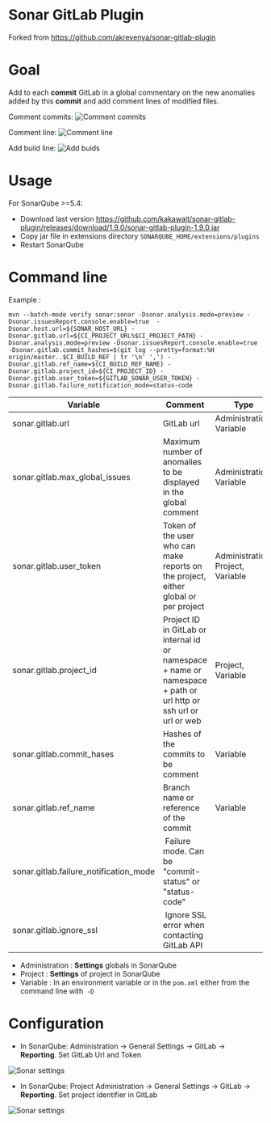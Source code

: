 Sonar GitLab Plugin
===================

Forked from https://github.com/akrevenya/sonar-gitlab-plugin

# Goal

Add to each **commit** GitLab in a global commentary on the new anomalies added by this **commit** and add comment lines of modified files.

Comment commits:
![Comment commits](doc/comment_commits.jpg)

Comment line:
![Comment line](doc/comment_line.jpg)

Add build line:
![Add buids](doc/builds.jpg)

# Usage

For SonarQube >=5.4:

- Download last version https://github.com/kakawait/sonar-gitlab-plugin/releases/download/1.9.0/sonar-gitlab-plugin-1.9.0.jar
- Copy jar file in extensions directory `SONARQUBE_HOME/extensions/plugins`
- Restart SonarQube

# Command line

Example :

``` shell
mvn --batch-mode verify sonar:sonar -Dsonar.analysis.mode=preview -Dsonar.issuesReport.console.enable=true  -Dsonar.host.url=${SONAR_HOST_URL} -Dsonar.gitlab.url=${CI_PROJECT_URL%$CI_PROJECT_PATH} -Dsonar.analysis.mode=preview -Dsonar.issuesReport.console.enable=true -Dsonar.gitlab.commit_hashes=$(git log --pretty=format:%H origin/master..$CI_BUILD_REF | tr '\n' ',') -Dsonar.gitlab.ref_name=${CI_BUILD_REF_NAME} -Dsonar.gitlab.project_id=${CI_PROJECT_ID} -Dsonar.gitlab.user_token=${GITLAB_SONAR_USER_TOKEN} -Dsonar.gitlab.failure_notification_mode=status-code 
```

| Variable | Comment | Type |
| -------- | ----------- | ---- |
| sonar.gitlab.url | GitLab url | Administration, Variable |
| sonar.gitlab.max_global_issues | Maximum number of anomalies to be displayed in the global comment |  Administration, Variable |
| sonar.gitlab.user_token | Token of the user who can make reports on the project, either global or per project |  Administration, Project, Variable |
| sonar.gitlab.project_id | Project ID in GitLab or internal id or namespace + name or namespace + path or url http or ssh url or url or web | Project, Variable |
| sonar.gitlab.commit_hases | Hashes of the commits to be comment | Variable |
| sonar.gitlab.ref_name | Branch name or reference of the commit | Variable |
| sonar.gitlab.failure_notification_mode | Failure mode. Can be "commit-status" or "status-code" | 
| sonar.gitlab.ignore_ssl | Ignore SSL error when contacting GitLab API | 

- Administration : **Settings** globals in SonarQube
- Project : **Settings** of project in SonarQube
- Variable : In an environment variable or in the `pom.xml` either from the command line with` -D`

# Configuration

- In SonarQube: Administration -> General Settings -> GitLab -> **Reporting**. Set GitLab Url and Token

![Sonar settings](doc/sonar_settings.jpg)

- In SonarQube: Project Administration -> General Settings -> GitLab -> **Reporting**. Set project identifier in GitLab

![Sonar settings](doc/sonar_project_settings.jpg)
